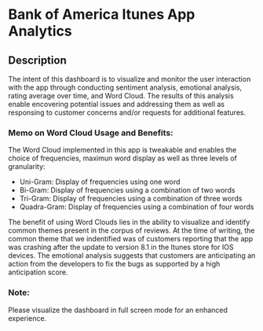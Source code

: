 # Bank of America Itunes App Analytics


## Description
The intent of this dashboard is to visualize and monitor the user interaction with the app through conducting sentiment analysis, emotional analysis, rating average over time, and Word Cloud. The results of this analysis enable encovering potential issues and addressing them as well as responsing to customer concerns and/or requests for additional features.

### Memo on Word Cloud Usage and Benefits:
The Word Cloud implemented in this app is tweakable and enables the choice of frequencies, maximun word display as well as  three levels of granularity:
* Uni-Gram: Display of frequencies using one word
* Bi-Gram: Display of frequencies using a combination of two words
* Tri-Gram: Display of frequencies using a combination of three words
* Quadra-Gram: Display of frequencies using a combination of four words

The benefit of using Word Clouds lies in the ability to visualize and identify common themes present in the corpus of reviews. At the time of writing, the common theme that we indentified was of customers reporting that the app was crashing after the update to version 8.1 in the Itunes store for IOS devices.
The emotional analysis suggests that customers are anticipating an action from the developers to fix the bugs as supported by a high anticipation score.

### Note: 
Please visualize the dashboard in full screen mode for an enhanced experience.
